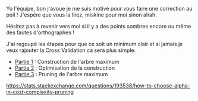 Yo l'équipe, bon j'avoue je me suis motivé pour vous faire une correction au poil ! J'espère que vous la lirez, miskine pour moi sinon ahah.

Hésitez pas à revenir vers moi si il y a des points sombres encore ou même des fautes d'orthographes !

J'ai regoupé les étapes pour que ce soit un minimum clair et si jamais je veux rajouter la Cross Validation ca sera plus simple.

+ [Partie 1](1_Construction/Readme.md) : Construction de l'arbre maximum
+ [Partie 2](2_Opti/Readme.md) : Optimisation de la construction
+ [Partie 3](2_Pruning/Readme.md) : Pruning de l'arbre maximum

https://stats.stackexchange.com/questions/193538/how-to-choose-alpha-in-cost-complexity-pruning